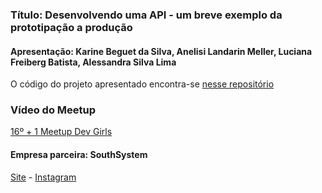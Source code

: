 ### Título: Desenvolvendo uma API - um breve exemplo da prototipação a produção

#### Apresentação: Karine Beguet da Silva, Anelisi Landarin Meller, Luciana Freiberg Batista, Alessandra Silva Lima

O código do projeto apresentado encontra-se [nesse repositório](https://github.com/Anelisi/SkillsUp)

### Vídeo do Meetup

[16º + 1 Meetup Dev Girls](https://youtu.be/6plwerZt-x0)

#### Empresa parceira: SouthSystem

[Site](https://southsystem.com.br/) - [Instagram](https://www.instagram.com/southsystembr/)
